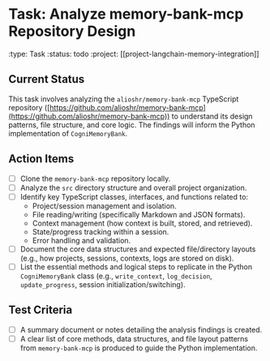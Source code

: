 # Task: Analyze memory-bank-mcp Repository Design
:type: Task
:status: todo
:project: [[project-langchain-memory-integration]]

## Current Status
This task involves analyzing the `alioshr/memory-bank-mcp` TypeScript repository ([https://github.com/alioshr/memory-bank-mcp](https://github.com/alioshr/memory-bank-mcp)) to understand its design patterns, file structure, and core logic. The findings will inform the Python implementation of `CogniMemoryBank`.

## Action Items
- [ ] Clone the `memory-bank-mcp` repository locally.
- [ ] Analyze the `src` directory structure and overall project organization.
- [ ] Identify key TypeScript classes, interfaces, and functions related to:
  - Project/session management and isolation.
  - File reading/writing (specifically Markdown and JSON formats).
  - Context management (how context is built, stored, and retrieved).
  - State/progress tracking within a session.
  - Error handling and validation.
- [ ] Document the core data structures and expected file/directory layouts (e.g., how projects, sessions, contexts, logs are stored on disk).
- [ ] List the essential methods and logical steps to replicate in the Python `CogniMemoryBank` class (e.g., `write_context`, `log_decision`, `update_progress`, session initialization/switching).

## Test Criteria
- [ ] A summary document or notes detailing the analysis findings is created.
- [ ] A clear list of core methods, data structures, and file layout patterns from `memory-bank-mcp` is produced to guide the Python implementation. 